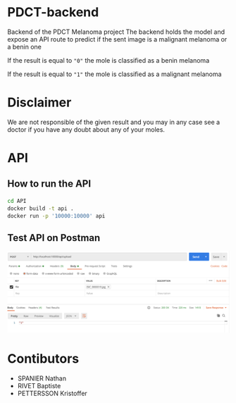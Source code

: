 # PDCT-backend
Backend of the PDCT Melanoma project
The backend holds the model and expose an API route to predict if the sent image is a malignant melanoma or a benin one

If the result is equal to `"0"` the mole is classified as a benin melanoma

If the result is equal to `"1"` the mole is classified as a malignant melanoma

# Disclaimer
We are not responsible of the given result and you may in any case see a doctor if you have any doubt about any of your moles.

# API
## How to run the API

```sh
cd API
docker build -t api .
docker run -p '10000:10000' api
```

## Test API on Postman

<img src="./readme-img/postman-request.png" />

# Contibutors

- SPANIER Nathan
- RIVET Baptiste
- PETTERSSON Kristoffer
